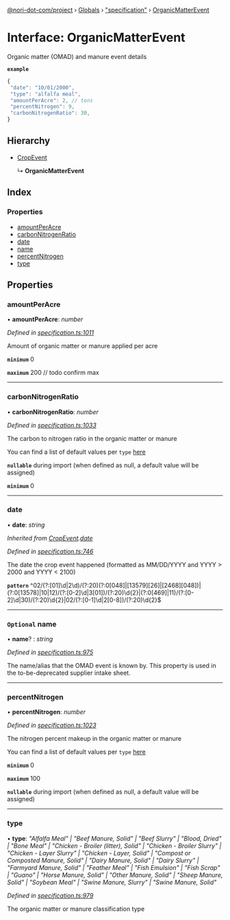 [@nori-dot-com/project](../README.md) › [Globals](../globals.md) › ["specification"](../modules/_specification_.md) › [OrganicMatterEvent](_specification_.organicmatterevent.md)

# Interface: OrganicMatterEvent

Organic matter (OMAD) and manure event details

**`example`** 

```js
{
 "date": "10/01/2000",
 "type": "alfalfa meal",
 "amountPerAcre": 2, // tons
 "percentNitrogen": 9,
 "carbonNitrogenRatio": 30,
}
```

## Hierarchy

* [CropEvent](_specification_.cropevent.md)

  ↳ **OrganicMatterEvent**

## Index

### Properties

* [amountPerAcre](_specification_.organicmatterevent.md#amountperacre)
* [carbonNitrogenRatio](_specification_.organicmatterevent.md#carbonnitrogenratio)
* [date](_specification_.organicmatterevent.md#date)
* [name](_specification_.organicmatterevent.md#optional-name)
* [percentNitrogen](_specification_.organicmatterevent.md#percentnitrogen)
* [type](_specification_.organicmatterevent.md#type)

## Properties

###  amountPerAcre

• **amountPerAcre**: *number*

*Defined in [specification.ts:1011](https://github.com/nori-dot-eco/nori-dot-com/blob/6a6c60d/packages/project/src/specification.ts#L1011)*

Amount of organic matter or manure applied per acre

**`minimum`** 0

**`maximum`** 200 // todo confirm max

___

###  carbonNitrogenRatio

• **carbonNitrogenRatio**: *number*

*Defined in [specification.ts:1033](https://github.com/nori-dot-eco/nori-dot-com/blob/6a6c60d/packages/project/src/specification.ts#L1033)*

The carbon to nitrogen ratio in the organic matter or manure

You can find a list of default values per `type` [here](go.nori.com/inputs)

**`nullable`** during import (when defined as null, a default value will be assigned)

**`minimum`** 0

___

###  date

• **date**: *string*

*Inherited from [CropEvent](_specification_.cropevent.md).[date](_specification_.cropevent.md#date)*

*Defined in [specification.ts:746](https://github.com/nori-dot-eco/nori-dot-com/blob/6a6c60d/packages/project/src/specification.ts#L746)*

The date the crop event happened (formatted as MM/DD/YYYY and YYYY > 2000 and YYYY < 2100)

**`pattern`** ^02\/(?:[01]\d|2\d)\/(?:20)(?:0[048]|[13579][26]|[2468][048])|(?:0[13578]|10|12)\/(?:[0-2]\d|3[01])\/(?:20)\d{2}|(?:0[469]|11)\/(?:[0-2]\d|30)\/(?:20)\d{2}|02\/(?:[0-1]\d|2[0-8])\/(?:20)\d{2}$

___

### `Optional` name

• **name**? : *string*

*Defined in [specification.ts:975](https://github.com/nori-dot-eco/nori-dot-com/blob/6a6c60d/packages/project/src/specification.ts#L975)*

The name/alias that the OMAD event is known by. This property is used in the to-be-deprecated supplier intake sheet.

___

###  percentNitrogen

• **percentNitrogen**: *number*

*Defined in [specification.ts:1023](https://github.com/nori-dot-eco/nori-dot-com/blob/6a6c60d/packages/project/src/specification.ts#L1023)*

The nitrogen percent makeup in the organic matter or manure

You can find a list of default values per `type` [here](go.nori.com/inputs)

**`minimum`** 0

**`maximum`** 100

**`nullable`** during import (when defined as null, a default value will be assigned)

___

###  type

• **type**: *"Alfalfa Meal" | "Beef Manure, Solid" | "Beef Slurry" | "Blood, Dried" | "Bone Meal" | "Chicken - Broiler (litter), Solid" | "Chicken - Broiler Slurry" | "Chicken - Layer Slurry" | "Chicken - Layer, Solid" | "Compost or Composted Manure, Solid" | "Dairy Manure, Solid" | "Dairy Slurry" | "Farmyard Manure, Solid" | "Feather Meal" | "Fish Emulsion" | "Fish Scrap" | "Guano" | "Horse Manure, Solid" | "Other Manure, Solid" | "Sheep Manure, Solid" | "Soybean Meal" | "Swine Manure, Slurry" | "Swine Manure, Solid"*

*Defined in [specification.ts:979](https://github.com/nori-dot-eco/nori-dot-com/blob/6a6c60d/packages/project/src/specification.ts#L979)*

The organic matter or manure classification type
